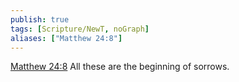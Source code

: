 ```yaml
---
publish: true
tags: [Scripture/NewT, noGraph]
aliases: ["Matthew 24:8"]
---
```

[Matthew 24:8](https://churchofjesuschrist.org/study/scriptures/nt/matt/24?lang=eng&id=p8#p8) All these are the beginning of sorrows.
